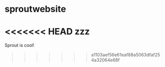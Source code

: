 # sproutwebsite
<<<<<<< HEAD
zzz
=======
Sprout is cool!
>>>>>>> a1103aef56e61eaf88a5063dfaf254a32064e68f
